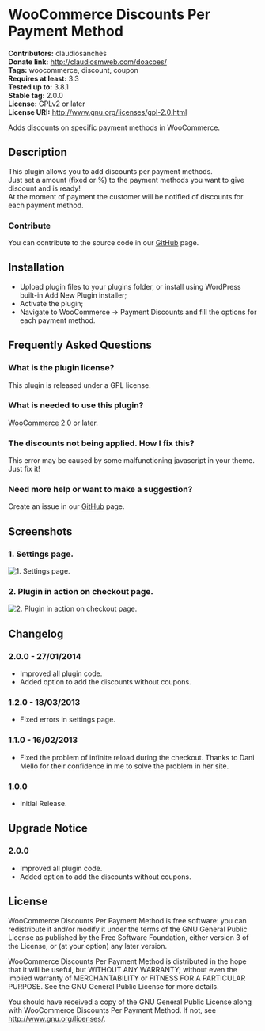 # WooCommerce Discounts Per Payment Method #
**Contributors:** claudiosanches  
**Donate link:** http://claudiosmweb.com/doacoes/  
**Tags:** woocommerce, discount, coupon  
**Requires at least:** 3.3  
**Tested up to:** 3.8.1  
**Stable tag:** 2.0.0  
**License:** GPLv2 or later  
**License URI:** http://www.gnu.org/licenses/gpl-2.0.html  

Adds discounts on specific payment methods in WooCommerce.

## Description ##

This plugin allows you to add discounts per payment methods.  
Just set a amount (fixed  or %) to the payment methods you want to give discount and is ready!  
At the moment of payment the customer will be notified of discounts for each payment method.

### Contribute ###

You can contribute to the source code in our [GitHub](https://github.com/claudiosmweb/woocommerce-payment-discounts) page.

## Installation ##

* Upload plugin files to your plugins folder, or install using WordPress built-in Add New Plugin installer;
* Activate the plugin;
* Navigate to WooCommerce -> Payment Discounts and fill the options for each payment method.

## Frequently Asked Questions ##

### What is the plugin license? ###

This plugin is released under a GPL license.

### What is needed to use this plugin? ###

[WooCommerce](http://wordpress.org/extend/plugins/woocommerce/) 2.0 or later.

### The discounts not being applied. How I fix this? ###

This error may be caused by some malfunctioning javascript in your theme. Just fix it!

### Need more help or want to make a suggestion? ###

Create an issue in our [GitHub](https://github.com/claudiosmweb/woocommerce-payment-discounts) page.

## Screenshots ##

### 1. Settings page. ###
![1. Settings page.](http://s.wordpress.org/extend/plugins/woocommerce-discounts-per-payment-method/screenshot-1.png)

### 2. Plugin in action on checkout page. ###
![2. Plugin in action on checkout page.](http://s.wordpress.org/extend/plugins/woocommerce-discounts-per-payment-method/screenshot-2.png)


## Changelog ##

### 2.0.0 - 27/01/2014 ###

* Improved all plugin code.
* Added option to add the discounts without coupons.

### 1.2.0 - 18/03/2013 ###

* Fixed errors in settings page.

### 1.1.0 - 16/02/2013 ###

* Fixed the problem of infinite reload during the checkout. Thanks to Dani Mello for their confidence in me to solve the problem in her site.

### 1.0.0 ###

* Initial Release.

## Upgrade Notice ##

### 2.0.0 ###

* Improved all plugin code.
* Added option to add the discounts without coupons.

## License ##

WooCommerce Discounts Per Payment Method is free software: you can redistribute it and/or modify it under the terms of the GNU General Public License as published by the Free Software Foundation, either version 3 of the License, or (at your option) any later version.

WooCommerce Discounts Per Payment Method is distributed in the hope that it will be useful, but WITHOUT ANY WARRANTY; without even the implied warranty of MERCHANTABILITY or FITNESS FOR A PARTICULAR PURPOSE. See the GNU General Public License for more details.

You should have received a copy of the GNU General Public License along with WooCommerce Discounts Per Payment Method. If not, see <http://www.gnu.org/licenses/>.
